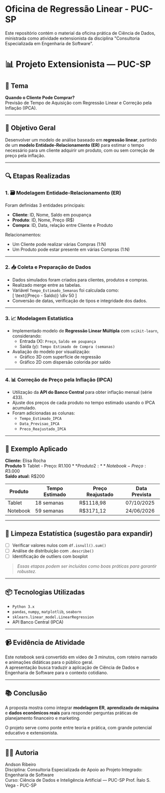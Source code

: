 # Oficina de Regressão Linear - PUC-SP

Este repositório contém o material da oficina prática de Ciência de Dados, ministrada como atividade extensionista da disciplina "Consultoria Especializada em Engenharia de Software".

# 📊 Projeto Extensionista — PUC-SP

## 🧠 Tema
**Quando o Cliente Pode Comprar?**  
Previsão de Tempo de Aquisição com Regressão Linear e Correção pela Inflação (IPCA).

---

## 🎯 Objetivo Geral
Desenvolver um modelo de análise baseado em **regressão linear**, partindo de um **modelo Entidade-Relacionamento (ER)** para estimar o tempo necessário para um cliente adquirir um produto, com ou sem correção de preço pela inflação.

---

## 🔍 Etapas Realizadas

### 1. 🗃️ Modelagem Entidade-Relacionamento (ER)
Foram definidas 3 entidades principais:
- **Cliente**: ID, Nome, Saldo em poupança
- **Produto**: ID, Nome, Preço (R$)
- **Compra**: ID, Data, relação entre Cliente e Produto

Relacionamentos:
- Um Cliente pode realizar várias Compras (1:N)
- Um Produto pode estar presente em várias Compras (1:N)

---

### 2. 📥 Coleta e Preparação de Dados
- Dados simulados foram criados para clientes, produtos e compras.
- Realizado merge entre as tabelas.
- Variável `Tempo_Estimado_Semanas` foi calculada como:  
  \[
  \text{(Preço - Saldo)} \div 50
  \]
- Conversão de datas, verificação de tipos e integridade dos dados.

---

### 3. 📈 Modelagem Estatística
- Implementado modelo de **Regressão Linear Múltipla** com `scikit-learn`, considerando:
  - Entrada (X): `Preço`, `Saldo em poupança`
  - Saída (y): `Tempo Estimado de Compra (semanas)`
- Avaliação do modelo por visualização:
  - Gráfico 3D com superfície de regressão
  - Gráfico 2D com dispersão colorida por saldo

---

### 4. 📊 Correção de Preço pela Inflação (IPCA)
- Utilização da **API do Banco Central** para obter inflação mensal (série 433).
- Ajuste dos preços de cada produto no tempo estimado usando o IPCA acumulado.
- Foram adicionadas as colunas:
  - `Tempo_Estimado_IPCA`
  - `Data_Previsao_IPCA`
  - `Preco_Reajustado_IPCA`

---

## 🧪 Exemplo Aplicado
**Cliente:** Elisa Rocha  
**Produto 1:** Tablet - Preço: R$1.100  
**Produto 2:** Notebook - Preço: R$3.000  
**Saldo atual:** R$200  

| Produto    | Tempo Estimado | Preço Reajustado | Data Prevista    |
|------------|----------------|------------------|------------------|
| Tablet     | 18 semanas     | R$1118,98        | 07/10/2025       |
| Notebook   | 59 semanas     | R$3171,12        | 24/06/2026       |

---

## 🧹 Limpeza Estatística (sugestão para expandir)
- [ ] Verificar valores nulos com `df.isnull().sum()`
- [ ] Análise de distribuição com `.describe()`
- [ ] Identificação de outliers com boxplot
> *Essas etapas podem ser incluídas como boas práticas para garantir robustez.*

---

## 📦 Tecnologias Utilizadas
- `Python 3.x`
- `pandas`, `numpy`, `matplotlib`, `seaborn`
- `sklearn.linear_model.LinearRegression`
- API Banco Central (IPCA)

---

## 📹 Evidência de Atividade
Este notebook será convertido em vídeo de 3 minutos, com roteiro narrado e animações didáticas para o público geral.  
A apresentação busca traduzir a aplicação de Ciência de Dados e Engenharia de Software para o contexto cotidiano.

---

## 📚 Conclusão
A proposta mostra como integrar **modelagem ER**, **aprendizado de máquina** e **dados econômicos reais** para responder perguntas práticas de planejamento financeiro e marketing.

O projeto serve como ponte entre teoria e prática, com grande potencial educativo e extensionista.

---

## 👨‍🏫 Autoria
Andson Ribeiro  
Disciplina: Consultoria Especializada de Apoio ao Projeto Integrado: Engenharia de Software  
Curso: Ciência de Dados e Inteligência Artificial — PUC-SP
Prof. Ítalo S. Vega - PUC-SP
